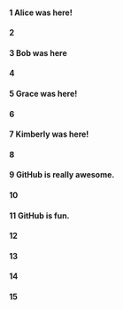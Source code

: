 #### 1 Alice was here!
#### 2
#### 3 Bob was here
#### 4
#### 5 Grace was here! 
#### 6
#### 7 Kimberly was here!
#### 8
#### 9 GitHub is really awesome.
#### 10
#### 11 GitHub is fun. 
#### 12
#### 13
#### 14
#### 15